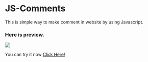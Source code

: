 # JS-Comments
<p>This is simple way to make comment in website by using Javascript.</p>
<h3>Here is preview.</h3>
<img src="https://cdn.discordapp.com/attachments/627202547962347552/1025652796785164308/Screenshot_2022-10-01_131507.png">
<br>
<p>You can try it now <a href="https://js-comment.web.app" target="_blank">Click Here!</a></p>
